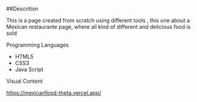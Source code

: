 
##Descrition 

This is a page created from scratch using different tools , this one about a Mexican restaurante page, 
where all kind of different and delicious food is sold




Programming Languages

<ul>
<li>HTML5</li>
<li>CSS3</li>
<li>Java Script</li>

</ul>



Visual Content 

https://mexicanfood-theta.vercel.app/
